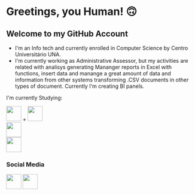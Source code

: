 <!--
**Cacotaku/Cacotaku** is a ✨ _special_ ✨ repository because its `README.md` (this file) appears on your GitHub profile.

Here are some ideas to get you started:

- 🔭 I’m currently working on ...
- 🌱 I’m currently learning ...
- 👯 I’m looking to collaborate on ...
- 🤔 I’m looking for help with ...
- 💬 Ask me about ...
- 📫 How to reach me: ...
- 😄 Pronouns: ...
- ⚡ Fun fact: ...
-->

# Greetings, you Human! :upside_down_face:

## Welcome to my GitHub Account

- I'm an Info tech and currently enrolled in Computer Science by Centro Universitário UNA.
- I'm currently working as Administrative Assessor, but my activities are related with analisys generating Mananger reports in Excel with functions, insert data and manange a great amount of data and information from other systems transforming .CSV documents in other types of document. Currently I'm creating BI panels. 

I'm currently Studying: 

<img loading="lazy" src="https://cdn.jsdelivr.net/gh/devicons/devicon/icons/java/java-original.svg" width="40" height="40"/> +  <img loading="lazy" src="https://images.icon-icons.com/2699/PNG/512/mysql_logo_icon_169941.png" width="40" height="40"/><BR>
<img loading="lazy" src="https://images.icon-icons.com/112/PNG/512/python_18894.png" width="40" height="40"/><BR>
<a href="http://google.com.au/" rel="some text" width="40" height="40"><img loading="lazy" src="https://upload.wikimedia.org/wikipedia/commons/c/cf/New_Power_BI_Logo.svg" width="40" height="40"/></a>

### Social Media
<a href="https://www.linkedin.com/in/paulo-de-tarso-oliveira-20286135/" rel="" width="40" height="40"><img loading="lazy" src="https://upload.wikimedia.org/wikipedia/commons/8/81/LinkedIn_icon.svg" width="40" height="40"/></a> <a href="https://www.w3profile.com/Cacotaku/" rel="some text" width="40" height="40"><img loading="lazy" src="https://upload.wikimedia.org/wikipedia/commons/a/a0/W3Schools_logo.svg" width="40" height="40"/></a>

<!--

Acrescentar imagem em Markdown:

[![My Linkedin Perfil](https://upload.wikimedia.org/wikipedia/commons/8/81/LinkedIn_icon.svg 'My Linkedin Perfil')](https://www.linkedin.com/in/paulo-de-tarso-oliveira-20286135/)

-->

